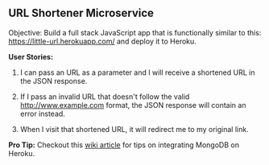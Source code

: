 ## URL Shortener Microservice

Objective: Build a full stack JavaScript app that is functionally similar to this: https://little-url.herokuapp.com/ and deploy it to Heroku.


**User Stories:**

 1. I can pass an URL as a parameter and I will receive a shortened URL in the JSON response.

 2. If I pass an invalid URL that doesn't follow the valid http://www.example.com format, the JSON response will contain an error instead.

 3. When I visit that shortened URL, it will redirect me to my original link.

 **Pro Tip:** Checkout this [wiki article](https://github.com/FreeCodeCamp/FreeCodeCamp/wiki/Using-MongoDB-And-Deploying-To-Heroku) for tips on integrating MongoDB on Heroku.
 
